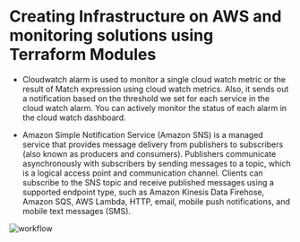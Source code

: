 # Creating Infrastructure on AWS and monitoring solutions using Terraform Modules

* Cloudwatch alarm is used to monitor a single cloud watch metric or the result of Match expression using cloud watch metrics. Also, it sends out a notification based on the threshold we set for each service in the cloud watch alarm. You can actively monitor the status of each alarm in the cloud watch dashboard.
  
* Amazon Simple Notification Service (Amazon SNS) is a managed service that provides message delivery from publishers to subscribers (also known as producers and consumers). Publishers communicate asynchronously with subscribers by sending messages to a topic, which is a logical access point and communication channel. Clients can subscribe to the SNS topic and receive published messages using a supported endpoint type, such as Amazon Kinesis Data Firehose, Amazon SQS, AWS Lambda, HTTP, email, mobile push notifications, and mobile text messages (SMS).

![workflow](https://github.com/DhruvinSoni30/Terraform_AWS_Monitoring/blob/main/images/workflow.jpeg)
